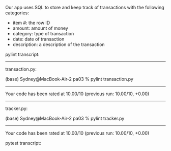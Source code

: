 Our app uses SQL to store and keep track of transactions with the following categories:
* item #: the row ID
* amount: amount of money 
* category: type of transaction
* date: date of transaction
* description: a description of the transaction

pylint transcript:
_______
transaction.py:


(base) Sydney@MacBook-Air-2 pa03 % pylint transaction.py

--------------------------------------------------------------------
Your code has been rated at 10.00/10 (previous run: 10.00/10, +0.00)


_______
tracker.py:

(base) Sydney@MacBook-Air-2 pa03 % pylint tracker.py

--------------------------------------------------------------------
Your code has been rated at 10.00/10 (previous run: 10.00/10, +0.00)

pytest transcript:

